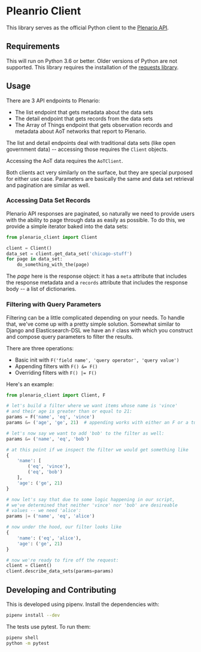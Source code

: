 # Pleanrio Client

This library serves as the official Python client to the [Plenario API](https://plenario.docs.apiary.io/#).

## Requirements

This will run on Python 3.6 or better. Older versions of Python are not supported. This
library requires the installation of the [requests library](http://docs.python-requests.org/en/master/).

## Usage

There are 3 API endpoints to Plenario:

- The list endpoint that gets metadata about the data sets
- The detail endpoint that gets records from the data sets
- The Array of Things endpoint that gets observation records and metadata about AoT networks that
  report to Plenario.

The list and detail endpoints deal with traditional data sets (like open government data) --
accessing those requires the `Client` objects.

Accessing the AoT data requires the `AoTClient`.

Both clients act very similarly on the surface, but they are special purposed for either
use case. Parameters are basically the same and data set retrieval and pagination are similar
as well.

### Accessing Data Set Records

Plenario API responses are paginated, so naturally we need to provide users with the
ability to page through data as easily as possible. To do this, we provide a simple
iterator baked into the data sets:

```python
from plenario_client import Client

client = Client()
data_set = client.get_data_set('chicago-stuff')
for page in data_set:
    do_something_with_the(page)
```

The _page_ here is the response object: it has a `meta` attribute that includes the response
metadata and a `records` attribute that includes the response body -- a list of dictionaries.

### Filtering with Query Parameters

Filtering can be a little complicated depending on your needs. To handle that, we've come up
with a pretty simple solution. Somewhat similar to Django and Elasticsearch-DSL we have an
`F` class with which you construct and compose query parameters to filter the results.

There are three operations:

- Basic init with `F('field name', 'query operator', 'query value')`
- Appending filters with `F() &= F()`
- Overriding filters with `F() |= F()`

Here's an example:

```python
from plenario_client import Client, F

# let's build a filter where we want items whose name is 'vince'
# and their age is greater than or equal to 21:
params = F('name', 'eq', 'vince')
params &= ('age', 'ge', 21)  # appending works with either an F or a tuple

# let's now say we want to add 'bob' to the filter as well:
params &= ('name', 'eq', 'bob')

# at this point if we inspect the filter we would get something like
{
    'name': [
        ('eq', 'vince'),
        ('eq', 'bob')
    ],
    'age': ('ge', 21)
}

# now let's say that due to some logic happening in our script,
# we've determined that neither 'vince' nor 'bob' are desireable
# values -- we need 'alice':
params |= ('name', 'eq', 'alice')

# now under the hood, our filter looks like
{
    'name': ('eq', 'alice'),
    'age': ('ge', 21)
}

# now we're ready to fire off the request:
client = Client()
client.describe_data_sets(params=params)
```

## Developing and Contributing

This is developed using pipenv. Install the dependencies with:

```bash
pipenv install --dev
```

The tests use pytest. To run them:

```bash
pipenv shell
python -m pytest
```
